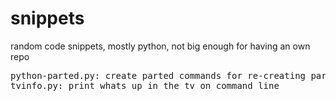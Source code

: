 snippets
========

random code snippets, mostly python, not big enough for having an own repo


<pre>
python-parted.py: create parted commands for re-creating partition table from a running system
tvinfo.py: print whats up in the tv on command line
</pre>
